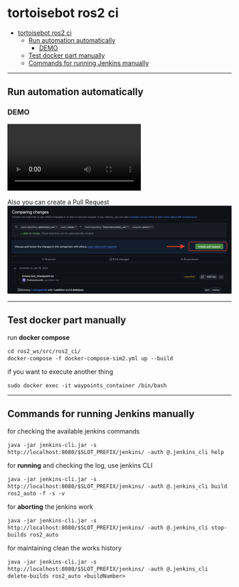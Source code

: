 # tortoisebot ros2 ci

- [tortoisebot ros2 ci](#tortoisebot-ros2-ci)
  - [Run automation automatically](#run-automation-automatically)
    - [DEMO](#demo)
  - [Test docker part manually](#test-docker-part-manually)
  - [Commands for running Jenkins manually](#commands-for-running-jenkins-manually)

-------------------------------------------------

## Run automation automatically
### DEMO
<video controls>
  <source src="pictures/ros2-demo.mp4" type="video/mp4">
Your browser does not support the video tag.
</video>

Also you can create a Pull Request
![alt text](pictures/create-pr.png)

-------------------------------------------------

## Test docker part manually
run **docker compose**
```
cd ros2_ws/src/ros2_ci/
docker-compose -f docker-compose-sim2.yml up --build
```
if you want to execute another thing
```
sudo docker exec -it waypoints_container /bin/bash
```

-------------------------------------------------

## Commands for running Jenkins manually
for checking the available jenkins commands 
```
java -jar jenkins-cli.jar -s http://localhost:8080/$SLOT_PREFIX/jenkins/ -auth @.jenkins_cli help
```
for **running** and checking the log, use jenkins CLI
```
java -jar jenkins-cli.jar -s http://localhost:8080/$SLOT_PREFIX/jenkins/ -auth @.jenkins_cli build ros2_auto -f -s -v
```
for **aborting** the jenkins work
```
java -jar jenkins-cli.jar -s http://localhost:8080/$SLOT_PREFIX/jenkins/ -auth @.jenkins_cli stop-builds ros2_auto
```
for maintaining clean the works history
```
java -jar jenkins-cli.jar -s http://localhost:8080/$SLOT_PREFIX/jenkins/ -auth @.jenkins_cli delete-builds ros2_auto <buildNumber>
```

